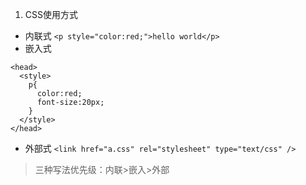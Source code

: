1. CSS使用方式
- 内联式
`<p style="color:red;">hello world</p>`
- 嵌入式
```
<head>
  <style>
    p{
      color:red;
      font-size:20px;
    }
  </style>
</head>
```
- 外部式 
`<link href="a.css" rel="stylesheet" type="text/css" />`
> 三种写法优先级：内联>嵌入>外部